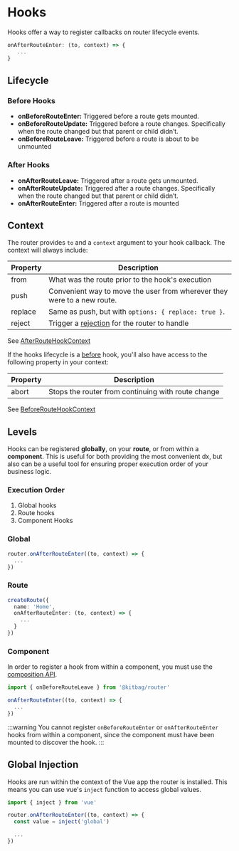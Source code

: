 # Hooks

Hooks offer a way to register callbacks on router lifecycle events.  

```ts
onAfterRouteEnter: (to, context) => {
   ...
}
```

## Lifecycle

### Before Hooks

- **onBeforeRouteEnter:** Triggered before a route gets mounted.
- **onBeforeRouteUpdate:** Triggered before a route changes. Specifically when the route changed but that parent or child didn’t.
- **onBeforeRouteLeave:** Triggered before a route is about to be unmounted

### After Hooks

- **onAfterRouteLeave:** Triggered after a route gets unmounted.
- **onAfterRouteUpdate:** Triggered after a route changes. Specifically when the route changed but that parent or child didn’t.
- **onAfterRouteEnter:** Triggered after a route is mounted

## Context

The router provides `to` and a `context` argument to your hook callback. The context will always include:

| Property | Description |
| ---- | ---- |
| from | What was the route prior to the hook's execution |
| push | Convenient way to move the user from wherever they were to a new route. |
| replace | Same as push, but with `options: { replace: true }`. |
| reject | Trigger a [rejection](/advanced-concepts/rejections) for the router to handle |

See [AfterRouteHookContext](/api/types/AfterRouteHookContext)

If the hooks lifecycle is a [before](/advanced-concepts/hooks#before-hooks) hook, you'll also have access to the following property in your context:

| Property | Description |
| ---- | ---- |
| abort | Stops the router from continuing with route change |

See [BeforeRouteHookContext](/api/types/BeforeRouteHookContext)

## Levels

Hooks can be registered **globally**, on your **route**, or from within a **component**. This is useful for both providing the most convenient dx, but also can be a useful tool for ensuring proper execution order of your business logic.

### Execution Order

1. Global hooks
1. Route hooks
1. Component Hooks

### Global

```ts
router.onAfterRouteEnter((to, context) => {
  ...
})
```

### Route

```ts
createRoute({
  name: 'Home',
  onAfterRouteEnter: (to, context) => {
    ...
  }
})
```

### Component

In order to register a hook from within a component, you must use the [composition API](https://vuejs.org/guide/extras/composition-api-faq.html#composition-api-faq).

```ts
import { onBeforeRouteLeave } from '@kitbag/router'

onAfterRouteEnter((to, context) => {
  ...
})
```

:::warning
You cannot register `onBeforeRouteEnter` or `onAfterRouteEnter` hooks from within a component, since the component must have been mounted to discover the hook.
:::

## Global Injection

Hooks are run within the context of the Vue app the router is installed. This means you can use vue's `inject` function to access global values.

```ts
import { inject } from 'vue'

router.onAfterRouteEnter((to, context) => {
  const value = inject('global')

  ...
})
```